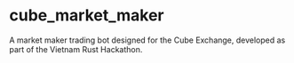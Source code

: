 # cube_market_maker
A market maker trading bot designed for the Cube Exchange, developed as part of the Vietnam Rust Hackathon.
